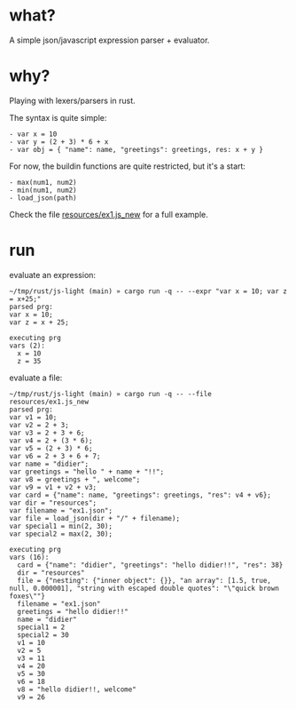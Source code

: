 what?
===
A simple json/javascript expression parser + evaluator.

why?
===
Playing with lexers/parsers in rust.

The syntax is quite simple:
```
- var x = 10
- var y = (2 + 3) * 6 + x
- var obj = { "name": name, "greetings": greetings, res: x + y }
```

For now, the buildin functions are quite restricted, but it's a start:
```
- max(num1, num2)
- min(num1, num2)
- load_json(path)
```

Check the file [resources/ex1.js_new](https://github.com/dprophete/rust-js-light/blob/main/resources/ex1.js_new) for a full example.


run
===

evaluate an expression:
```
~/tmp/rust/js-light (main) » cargo run -q -- --expr "var x = 10; var z = x+25;"
parsed prg:
var x = 10;
var z = x + 25;

executing prg
vars (2):
  x = 10
  z = 35
```

evaluate a file:
```
~/tmp/rust/js-light (main) » cargo run -q -- --file resources/ex1.js_new
parsed prg:
var v1 = 10;
var v2 = 2 + 3;
var v3 = 2 + 3 + 6;
var v4 = 2 + (3 * 6);
var v5 = (2 + 3) * 6;
var v6 = 2 + 3 + 6 + 7;
var name = "didier";
var greetings = "hello " + name + "!!";
var v8 = greetings + ", welcome";
var v9 = v1 + v2 + v3;
var card = {"name": name, "greetings": greetings, "res": v4 + v6};
var dir = "resources";
var filename = "ex1.json";
var file = load_json(dir + "/" + filename);
var special1 = min(2, 30);
var special2 = max(2, 30);

executing prg
vars (16):
  card = {"name": "didier", "greetings": "hello didier!!", "res": 38}
  dir = "resources"
  file = {"nesting": {"inner object": {}}, "an array": [1.5, true, null, 0.000001], "string with escaped double quotes": "\"quick brown foxes\""}
  filename = "ex1.json"
  greetings = "hello didier!!"
  name = "didier"
  special1 = 2
  special2 = 30
  v1 = 10
  v2 = 5
  v3 = 11
  v4 = 20
  v5 = 30
  v6 = 18
  v8 = "hello didier!!, welcome"
  v9 = 26
```
